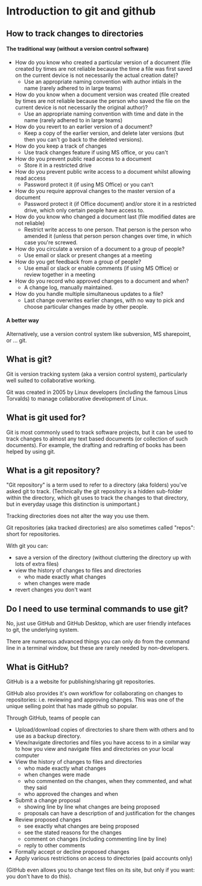 # Introduction to git and github

## How to track changes to directories

#### The traditional way (without a version control software)

  * How do you know who created a particular version of a document (file created by times are not reliable because the time a file was first saved on the   current device is not necessarily the actual creation date)?
    - Use an appropriate naming convention with author intials in the name (rarely adhered to in large teams)
  * How do you know when a document version was created (file created by times  are not reliable because the person who saved the file on the current device   is not necessarily the original author)?
    - Use an appropriate naming convention with time and date in the name (rarely adhered to in large teams)
  * How do you revert to an earlier version of a document?
    - Keep a copy of the earlier version, and delete later versions (but then  you can't go back to the deleted versions).
  * How do you keep a track of changes
    - Use track changes feature if using MS office, or you can't
  * How do you prevent public read access to a document
    - Store it in a restricted drive
  * How do you prevent public write access to a document whilst allowing read   access
    - Password protect it (if using MS Office) or you can't
  * How do you require approval changes to the master version of a document
    - Password protect it (if Office document) and/or store it in a restricted   drive, which only certain people have access to.
  * How do you know who changed a document last (file modified dates are not  reliable)
    - Restrict write access to one person. That person is the person who amended it (unless that person person changes over time, in which case you're screwed.
  * How do you circulate a version of a document to a group of people?
    - Use email or slack or present changes at a meeting
  * How do you get feedback from a group of people?
    - Use email or slack or enable comments (if using MS Office) or review together in a meeting
  * How do you record who approved changes to a document and when?
    - A change log, manually maintained.
  * How do you handle multiple simultaneous updates to a file?
    - Last change overwrites earlier changes, with no way to pick and choose particular changes made by other people.


#### A better way

Alternatively, use a version control system like subversion, MS sharepoint, or ... git.


## What is git?

Git is version tracking system (aka a version control system), particularly well suited to collaborative working.

Git was created in 2005 by Linux developers (including the famous Linus Torvalds) to manage collaborative development of Linux.


## What is git used for?

Git is most commonly used to track software projects, but it can be used to track changes to almost any text based documents (or collection of such documents). For example, the drafting and redrafting of books has been helped by using git.


## What is a git repository?

"Git repository" is a term used to refer to a directory (aka folders) you've asked git to track. (Technically the git repository is a hidden sub-folder within the directory, which git uses to track the changes to that directory, but in everyday usage this distinction is unimportant.)

Tracking directories does not alter the way you use them.

Git repositories (aka tracked directories) are also sometimes called "repos": short for repositories.

With git you can:
  * save a version of the directory (without cluttering the directory up with lots of extra files)
  * view the history of changes to files and directories
    - who made exactly what changes
    - when changes were made
  * revert changes you don't want



## Do I need to use terminal commands to use git?

No, just use GitHub and GitHub Desktop, which are user friendly intefaces to git, the underlying system.

There are numerous advanced things you can only do from the command line in a terminal window, but these are rarely needed by non-developers.



## What is GitHub?

GitHub is a a website for publishing/sharing git repositories.

GitHub also provides it's own workflow for collaborating on changes to repositories: i.e. reviewing and approving changes. This was one of the unique selling point that has made github so popular.

Through GitHub, teams of people can
 * Upload/download copies of directories to share them with others and to use as a backup directory.
 * View/navigate directories and files you have access to in a similar way to how you view and navigate files and directories on your local computer
 * View the history of changes to files and directories
    - who made exactly what changes
    - when changes were made
    - who commented on the changes, when they commented, and what they said
    - who approved the changes and when
 * Submit a change proposal
    - showing line by line what changes are being proposed
    - proposals can have a description of and justification for the changes
 * Review proposed changes
    - see exactly what changes are being proposed
    - see the stated reasons for the changes
    - comment on changes (including commenting line by line)
    - reply to other comments
 * Formally accept or decline proposed changes
 * Apply various restrictions on access to directories (paid accounts only)

(GitHub even allows you to change text files on its site, but only if you want: you don't have to do this).

